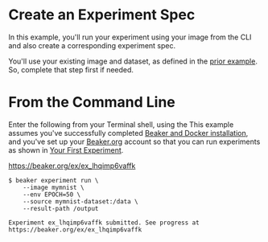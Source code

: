 # Create an Experiment Spec

In this example, you'll run your experiment using your image from the CLI and also create a corresponding experiment spec.

You'll use your existing image and dataset, as defined in the [prior example](image.md). So, complete that step first if needed.

# From the Command Line

Enter the following from your Terminal shell, using the This example assumes you've successfully completed [Beaker and Docker installation](install.md), and you've set up your [Beaker.org](https://www.beaker.org) account so that you can run experiments as shown in [Your First Experiment](experiment.md).

https://beaker.org/ex/ex_lhqimp6vaffk

```
$ beaker experiment run \
    --image mymnist \
    --env EPOCH=50 \
    --source mymnist-dataset:/data \
    --result-path /output

Experiment ex_lhqimp6vaffk submitted. See progress at https://beaker.org/ex/ex_lhqimp6vaffk
```
